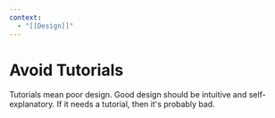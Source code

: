 ```yaml
---
context:
  - "[[Design]]"
---
```


# Avoid Tutorials

Tutorials mean poor design. Good design should be intuitive and self-explanatory. If it needs a tutorial, then it's probably bad.
